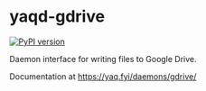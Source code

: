 # yaqd-gdrive

[![PyPI version](https://badge.fury.io/py/yaqd-gdrive.svg)](https://badge.fury.io/py/yaqd-gdrive)

Daemon interface for writing files to Google Drive.

Documentation at https://yaq.fyi/daemons/gdrive/
